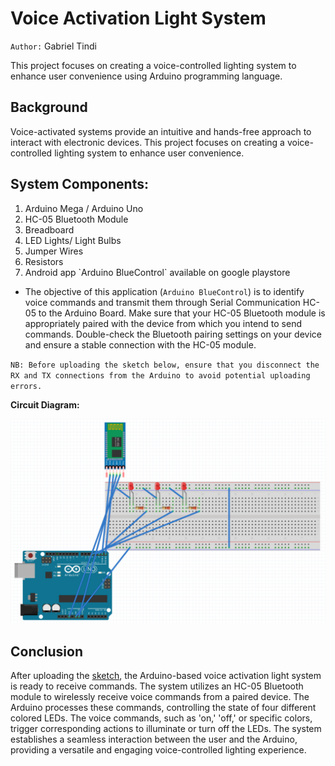 # Voice Activation Light System
`Author:` Gabriel Tindi

This project focuses on creating a voice-controlled lighting system to enhance user convenience using Arduino programming language.

## Background
Voice-activated systems provide an intuitive and hands-free approach to interact with electronic
devices. This project focuses on creating a voice-controlled lighting system to enhance user
convenience.

## System Components:
<ol>
<li>Arduino Mega / Arduino Uno</li>
<li>HC-05 Bluetooth Module</li>
<li>Breadboard</li>
<li>LED Lights/ Light Bulbs</li>
<li>Jumper Wires</li>
<li>Resistors</li>
<li>Android app `Arduino BlueControl` available on google playstore </li>
</ol>

- The objective of this application (`Arduino BlueControl`) is to identify voice commands and transmit them through Serial Communication HC-05 to the Arduino Board. Make sure that your HC-05 Bluetooth module is appropriately paired with the device from which you intend to send commands. Double-check the Bluetooth pairing settings on your device and ensure a stable connection with the HC-05 module.


`NB: Before uploading the sketch below, ensure that you disconnect the RX and TX connections from the Arduino to avoid potential uploading errors.`

<b>Circuit Diagram:</b>

![circuit](circuit.png)

## Conclusion
After uploading the <a href="https://github.com/Gtindi/voice_activation_light_system/blob/main/voice_Activation_Lights.ino">sketch</a>, the Arduino-based voice activation light system is ready to receive commands. The system utilizes an HC-05 Bluetooth module to wirelessly receive voice commands from a paired device. The Arduino processes these commands, controlling the state of four different colored LEDs. The voice commands, such as 'on,' 'off,' or specific colors, trigger corresponding actions to illuminate or turn off the LEDs. The system establishes a seamless interaction between the user and the Arduino, providing a versatile and engaging voice-controlled lighting experience.
